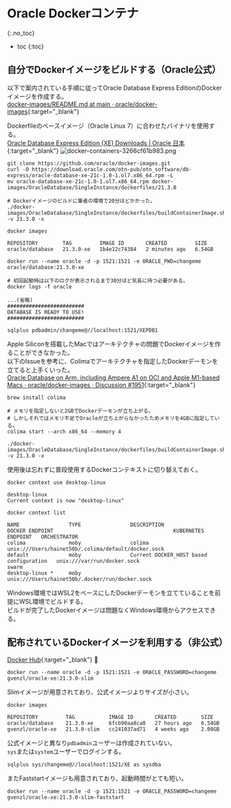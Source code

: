 # Oracle Dockerコンテナ
{:.no_toc}

* toc
{:toc}

## 自分でDockerイメージをビルドする（Oracle公式）
以下で案内されている手順に従ってOracle Database Express EditionのDockerイメージを作成する。  
[docker-images/README.md at main · oracle/docker-images](https://github.com/oracle/docker-images/blob/main/OracleDatabase/SingleInstance/README.md){:target="_blank"}

Dockerfileのベースイメージ（Oracle Linux 7）に合わせたバイナリを使用する。  
[Oracle Database Express Edition (XE) Downloads | Oracle 日本](https://www.oracle.com/jp/database/technologies/xe-downloads.html){:target="_blank"}
![docker-containers-3266cf61b983.png](https://programacho.blob.core.windows.net/images/docker-containers-3266cf61b983.png)

```shell
git clone https://github.com/oracle/docker-images.git
curl -O https://download.oracle.com/otn-pub/otn_software/db-express/oracle-database-xe-21c-1.0-1.ol7.x86_64.rpm -L
mv oracle-database-xe-21c-1.0-1.ol7.x86_64.rpm docker-images/OracleDatabase/SingleInstance/dockerfiles/21.3.0

# Dockerイメージのビルドに筆者の環境で20分ほどかかった。
./docker-images/OracleDatabase/SingleInstance/dockerfiles/buildContainerImage.sh -v 21.3.0 -x

docker images

REPOSITORY        TAG         IMAGE ID       CREATED         SIZE
oracle/database   21.3.0-xe   1b4e12c74384   2 minutes ago   6.54GB
```
```shell
docker run --name oracle -d -p 1521:1521 -e ORACLE_PWD=changeme oracle/database:21.3.0-xe

# 初回起動時は以下のログが表示されるまで30分ほど気長に待つ必要がある。
docker logs -f oracle

...(省略)
#########################
DATABASE IS READY TO USE!
#########################
```
```shell
sqlplus pdbadmin/changeme@//localhost:1521/XEPDB1
```

Apple Siliconを搭載したMacではアーキテクチャの問題でDockerイメージを作ることができなかった。  
以下のIssueを参考に、Colimaでアーキテクチャを指定したDockerデーモンを立てると上手くいった。  
[Oracle Database on Arm, including Ampere A1 on OCI and Apple M1-based Macs · oracle/docker-images · Discussion #1951](https://github.com/oracle/docker-images/discussions/1951){:target="_blank"}
```shell
brew install colima

# メモリを指定しないと2GBでDockerデーモンが立ち上がる。
# しかしそれではメモリ不足でOracleが立ち上がらなかったためメモリを4GBに指定している。
colima start --arch x86_64 --memory 4

./docker-images/OracleDatabase/SingleInstance/dockerfiles/buildContainerImage.sh -v 21.3.0 -x
```

使用後は忘れずに普段使用するDockerコンテキストに切り替えておく。
```shell
docker context use desktop-linux

desktop-linux
Current context is now "desktop-linux"

docker context list

NAME                TYPE                DESCRIPTION                               DOCKER ENDPOINT                                       KUBERNETES ENDPOINT   ORCHESTRATOR
colima              moby                colima                                    unix:///Users/hainet50b/.colima/default/docker.sock                         
default             moby                Current DOCKER_HOST based configuration   unix:///var/run/docker.sock                                                 swarm
desktop-linux *     moby                                                          unix:///Users/hainet50b/.docker/run/docker.sock
```

Windows環境ではWSL2をベースにしたDockerデーモンを立てていることを前提にWSL環境でビルドする。  
ビルドが完了したDockerイメージは問題なくWindows環境からアクセスできる。

## 配布されているDockerイメージを利用する（非公式）
[Docker Hub](https://hub.docker.com/r/gvenzl/oracle-xe){:target="_blank"} 🐳
```shell
docker run --name oracle -d -p 1521:1521 -e ORACLE_PASSWORD=changeme gvenzl/oracle-xe:21.3.0-slim
```

Slimイメージが用意されており、公式イメージよりサイズが小さい。
```shell
docker images

REPOSITORY         TAG           IMAGE ID       CREATED        SIZE
oracle/database    21.3.0-xe     6fcb90aa8ca8   27 hours ago   6.54GB
gvenzl/oracle-xe   21.3.0-slim   cc241037ad71   4 weeks ago    2.08GB
```

公式イメージと異なり`pdbadmin`ユーザーは作成されていない。  
`sys`または`system`ユーザーでログインする。
```shell
sqlplus sys/changeme@//localhost:1521/XE as sysdba
```

またFaststartイメージも用意されており、起動時間がとても短い。
```shell
docker run --name oracle -d -p 1521:1521 -e ORACLE_PASSWORD=changeme gvenzl/oracle-xe:21.3.0-slim-faststart
```
